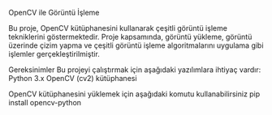 OpenCV ile Görüntü İşleme


Bu proje, OpenCV kütüphanesini kullanarak çeşitli görüntü işleme tekniklerini göstermektedir. Proje kapsamında, görüntü yükleme, görüntü üzerinde çizim yapma ve çeşitli görüntü işleme algoritmalarını uygulama gibi işlemler gerçekleştirilmiştir.

Gereksinimler
Bu projeyi çalıştırmak için aşağıdaki yazılımlara ihtiyaç vardır:
Python 3.x
OpenCV (cv2) kütüphanesi


OpenCV kütüphanesini yüklemek için aşağıdaki komutu kullanabilirsiniz
pip install opencv-python
